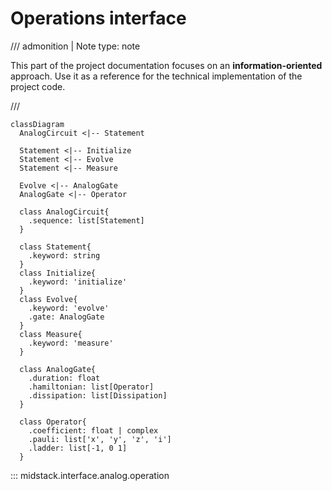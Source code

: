 # Operations interface

<!-- prettier-ignore -->
/// admonition | Note
    type: note

This part of the project documentation focuses on
an **information-oriented** approach. Use it as a
reference for the technical implementation of the
project code.

///

```mermaid
classDiagram
  AnalogCircuit <|-- Statement

  Statement <|-- Initialize
  Statement <|-- Evolve
  Statement <|-- Measure

  Evolve <|-- AnalogGate
  AnalogGate <|-- Operator

  class AnalogCircuit{
    .sequence: list[Statement]
  }

  class Statement{
    .keyword: string
  }
  class Initialize{
    .keyword: 'initialize'
  }
  class Evolve{
    .keyword: 'evolve'
    .gate: AnalogGate
  }
  class Measure{
    .keyword: 'measure'
  }

  class AnalogGate{
    .duration: float
    .hamiltonian: list[Operator]
    .dissipation: list[Dissipation]
  }

  class Operator{
    .coefficient: float | complex
    .pauli: list['x', 'y', 'z', 'i']
    .ladder: list[-1, 0 1]
  }
```

::: midstack.interface.analog.operation
